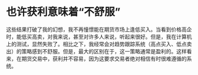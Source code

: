 # 也许获利意味着“不舒服”

这些结果打破了我的幻想，我不再憧憬能在期货市场上逢低买入。当看到价格高企时，能低买高卖，对我来说，甚至对许多人来说，听起来很好。但是，我在计算机上的测试，显然失败了。相比之下，我经常会对趋势跟踪系统（高点买入、低点卖出）的策略感到不舒服。但是，最大的区别在于，这一策略通常是盈利的。这样看来，在期货交易中，获利并不容易，因为这要求交易者绝对相信有时很难遵循的系统。